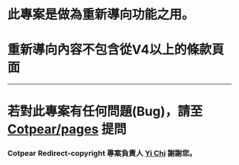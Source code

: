 # 此專案是做為重新導向功能之用。

# 重新導向內容不包含從V4以上的條款頁面

--------------------------------------

# 若對此專案有任何問題(Bug)，請至 [Cotpear/pages](https://github.com/Cotpear/pages) 提問



### Cotpear Redirect-copyright 專案負責人 [Yi Chi](https://github.com/chiyi4488) 謝謝您。
